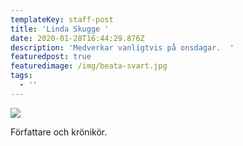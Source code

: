 ```yaml
---
templateKey: staff-post
title: 'Linda Skugge '
date: 2020-01-28T16:44:29.876Z
description: 'Medverkar vanligtvis på onsdagar.  '
featuredpost: true
featuredimage: /img/beata-svart.jpg
tags:
  - ''
---
```

![](/img/linda.jpg)

Författare och krönikör.
